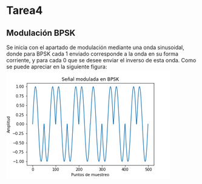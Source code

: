 # Tarea4
## Modulación BPSK
Se inicia con el apartado de modulación mediante una onda sinusoidal, donde para BPSK cada 1 enviado corresponde a la onda en su forma corriente, y para cada 0 que se desee enviar el inverso de esta onda. Como se puede apreciar en la siguiente figura:
![Modulación](https://github.com/bardican/Tarea4/blob/master/Modulada_BPSK.png)


